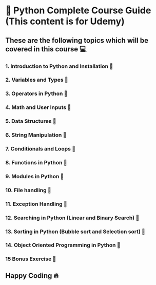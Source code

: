 # 🐍 Python Complete Course Guide (This content is for Udemy)

## These are the following topics which will be covered in this course 💻

### **1.** Introduction to Python and Installation 🚀

### **2**. Variables and Types 🚀

### **3**. Operators in Python 🚀

### **4**. Math and User Inputs 🚀

### **5**. Data Structures 🚀

### **6**. String Manipulation 🚀

### **7**. Conditionals and Loops 🚀

### **8**. Functions in Python 🚀

### **9**. Modules in Python 🚀

### **10**. File handling 🚀

### **11**. Exception Handling 🚀

### **12**. Searching in Python (Linear and Binary Search) 🚀

### **13**. Sorting in Python (Bubble sort and Selection sort) 🚀

### **14**. Object Oriented Programming in Python 🚀

### **15** Bonus Exercise 🚀

## Happy Coding 🔥
